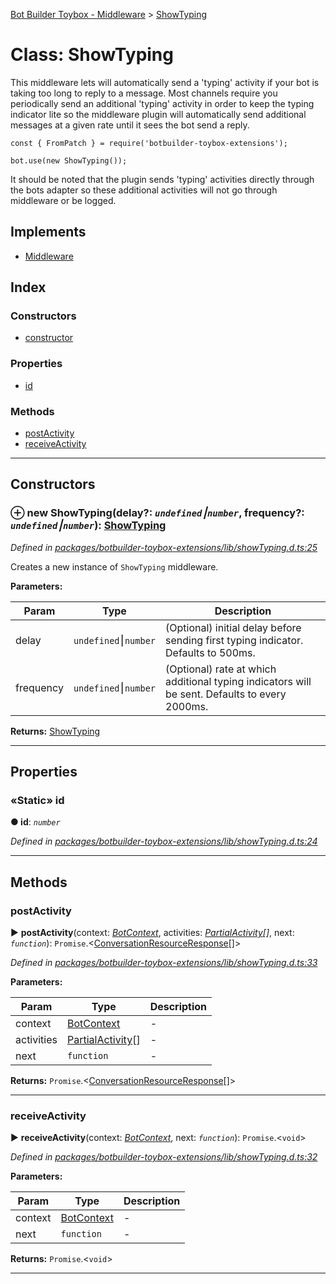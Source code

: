 [Bot Builder Toybox - Middleware](../README.md) > [ShowTyping](../classes/botbuilder_toybox_middleware.showtyping.md)



# Class: ShowTyping


This middleware lets will automatically send a 'typing' activity if your bot is taking too long to reply to a message. Most channels require you periodically send an additional 'typing' activity in order to keep the typing indicator lite so the middleware plugin will automatically send additional messages at a given rate until it sees the bot send a reply.

    const { FromPatch } = require('botbuilder-toybox-extensions');

    bot.use(new ShowTyping());

It should be noted that the plugin sends 'typing' activities directly through the bots adapter so these additional activities will not go through middleware or be logged.

## Implements

* [Middleware]()

## Index

### Constructors

* [constructor](botbuilder_toybox_middleware.showtyping.md#constructor)


### Properties

* [id](botbuilder_toybox_middleware.showtyping.md#id)


### Methods

* [postActivity](botbuilder_toybox_middleware.showtyping.md#postactivity)
* [receiveActivity](botbuilder_toybox_middleware.showtyping.md#receiveactivity)



---
## Constructors
<a id="constructor"></a>


### ⊕ **new ShowTyping**(delay?: *`undefined`⎮`number`*, frequency?: *`undefined`⎮`number`*): [ShowTyping](botbuilder_toybox_middleware.showtyping.md)


*Defined in [packages/botbuilder-toybox-extensions/lib/showTyping.d.ts:25](https://github.com/Stevenic/botbuilder-toybox/blob/2272f9b/packages/botbuilder-toybox-extensions/lib/showTyping.d.ts#L25)*



Creates a new instance of `ShowTyping` middleware.


**Parameters:**

| Param | Type | Description |
| ------ | ------ | ------ |
| delay | `undefined`⎮`number`   |  (Optional) initial delay before sending first typing indicator. Defaults to 500ms. |
| frequency | `undefined`⎮`number`   |  (Optional) rate at which additional typing indicators will be sent. Defaults to every 2000ms. |





**Returns:** [ShowTyping](botbuilder_toybox_middleware.showtyping.md)

---


## Properties
<a id="id"></a>

### «Static» id

**●  id**:  *`number`* 

*Defined in [packages/botbuilder-toybox-extensions/lib/showTyping.d.ts:24](https://github.com/Stevenic/botbuilder-toybox/blob/2272f9b/packages/botbuilder-toybox-extensions/lib/showTyping.d.ts#L24)*





___


## Methods
<a id="postactivity"></a>

###  postActivity

► **postActivity**(context: *[BotContext]()*, activities: *[Partial]()[Activity]()[]*, next: *`function`*): `Promise`.<[ConversationResourceResponse]()[]>



*Defined in [packages/botbuilder-toybox-extensions/lib/showTyping.d.ts:33](https://github.com/Stevenic/botbuilder-toybox/blob/2272f9b/packages/botbuilder-toybox-extensions/lib/showTyping.d.ts#L33)*



**Parameters:**

| Param | Type | Description |
| ------ | ------ | ------ |
| context | [BotContext]()   |  - |
| activities | [Partial]()[Activity]()[]   |  - |
| next | `function`   |  - |





**Returns:** `Promise`.<[ConversationResourceResponse]()[]>





___

<a id="receiveactivity"></a>

###  receiveActivity

► **receiveActivity**(context: *[BotContext]()*, next: *`function`*): `Promise`.<`void`>



*Defined in [packages/botbuilder-toybox-extensions/lib/showTyping.d.ts:32](https://github.com/Stevenic/botbuilder-toybox/blob/2272f9b/packages/botbuilder-toybox-extensions/lib/showTyping.d.ts#L32)*



**Parameters:**

| Param | Type | Description |
| ------ | ------ | ------ |
| context | [BotContext]()   |  - |
| next | `function`   |  - |





**Returns:** `Promise`.<`void`>





___


